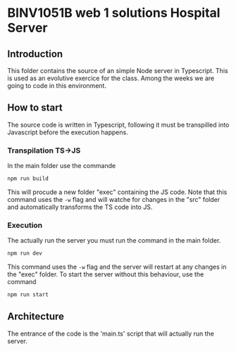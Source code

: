 # BINV1051B web 1 solutions Hospital Server

## Introduction

This folder contains the source of an simple Node server in Typescript. This is used as an evolutive exercice for the class. Among the weeks we are going to code in this environment.

## How to start

The source code is written in Typescript, following it must be transpilled into Javascript before the execution happens.

### Transpilation TS->JS

In the main folder use the commande

```bash
npm run build
```

This will procude a new folder "exec" containing the JS code. Note that this command uses the `-w` flag and will watche for changes in the "src" folder and automatically transforms the TS code into JS.

### Execution

The actually run the server you must run the command in the main folder.

```bash
npm run dev
```

This command uses the `-w` flag and the server will restart at any changes in the "exec" folder. To start the server without this behaviour, use the command

```bash
npm run start
```

## Architecture

The entrance of the code is the 'main.ts' script that will actually run the server.

